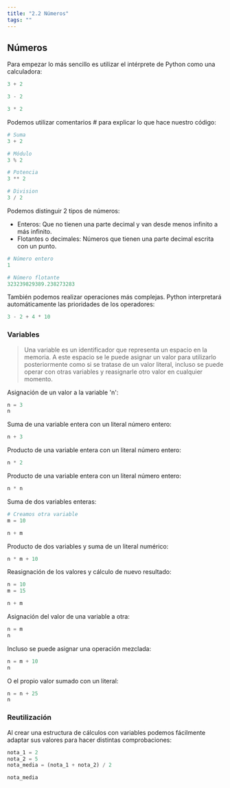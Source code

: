 ```yaml
---
title: "2.2 Números"
tags: ""
---
```


## Números

Para empezar lo más sencillo es utilizar el intérprete de Python como una calculadora:

```python
3 + 2
```

```python
3 - 2
```

```python
3 * 2
```

Podemos utilizar comentarios # para explicar lo que hace nuestro código:

```python
# Suma
3 + 2
```

```python
# Módulo
3 % 2
```

```python
# Potencia
3 ** 2
```

```python
# Division
3 / 2
```

Podemos distinguir 2 tipos de números:

-   Enteros: Que no tienen una parte decimal y van desde menos infinito a más infinito.
-   Flotantes o decimales: Números que tienen una parte decimal escrita con un punto.

```python
# Número entero 
1
```

```python
# Número flotante
323239829389.238273283
```

También podemos realizar operaciones más complejas. Python interpretará automáticamente las prioridades de los operadores:

```python
3 - 2 + 4 * 10
```

### Variables

> Una variable es un identificador que representa un espacio en la memoria. A este espacio se le puede asignar un valor para utilizarlo posteriormente como si se tratase de un valor literal, incluso se puede operar con otras variables y reasignarle otro valor en cualquier momento.

Asignación de un valor a la variable 'n':

```python
n = 3
n
```

Suma de una variable entera con un literal número entero:

```python
n + 3
```

Producto de una variable entera con un literal número entero:

```python
n * 2
```

Producto de una variable entera con un literal número entero:

```python
n * n
```

Suma de dos variables enteras:

```python
# Creamos otra variable
m = 10

n + m
```

Producto de dos variables y suma de un literal numérico:

```python
n * m + 10
```

Reasignación de los valores y cálculo de nuevo resultado:

```python
n = 10
m = 15

n + m
```

Asignación del valor de una variable a otra:

```python
n = m
n
```

Incluso se puede asignar una operación mezclada:

```python
n = m + 10
n
```

O el propio valor sumado con un literal:

```python
n = n + 25
n
```

### Reutilización

Al crear una estructura de cálculos con variables podemos fácilmente adaptar sus valores para hacer distintas comprobaciones:

```python
nota_1 = 2
nota_2 = 5
nota_media = (nota_1 + nota_2) / 2

nota_media
```
